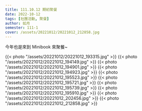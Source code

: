 ```yaml
---
title: 111.10.12 期初聚餐
date: 2022-10-12
tags: [社團活動, 聚餐]
author: 如月
semester: 111-1
cover: /assets/20221012/20221012_212858.jpg
---
```


今年也是來到 Minibook 來聚餐~

{{< photo "/assets/20221012/20221012_193315.jpg" >}} {{< photo "/assets/20221012/20221012_194149.jpg" >}}
{{< photo "/assets/20221012/20221012_194901.jpg" >}} {{< photo "/assets/20221012/20221012_194923.jpg" >}}
{{< photo "/assets/20221012/20221012_195523.jpg" >}} {{< photo "/assets/20221012/20221012_195721.jpg" >}}
{{< photo "/assets/20221012/20221012_195739.jpg" >}} {{< photo "/assets/20221012/20221012_195910.jpg" >}}
{{< photo "/assets/20221012/20221012_202456.jpg" >}}
{{< photo "/assets/20221012/20221012_212858.jpg" >}}
